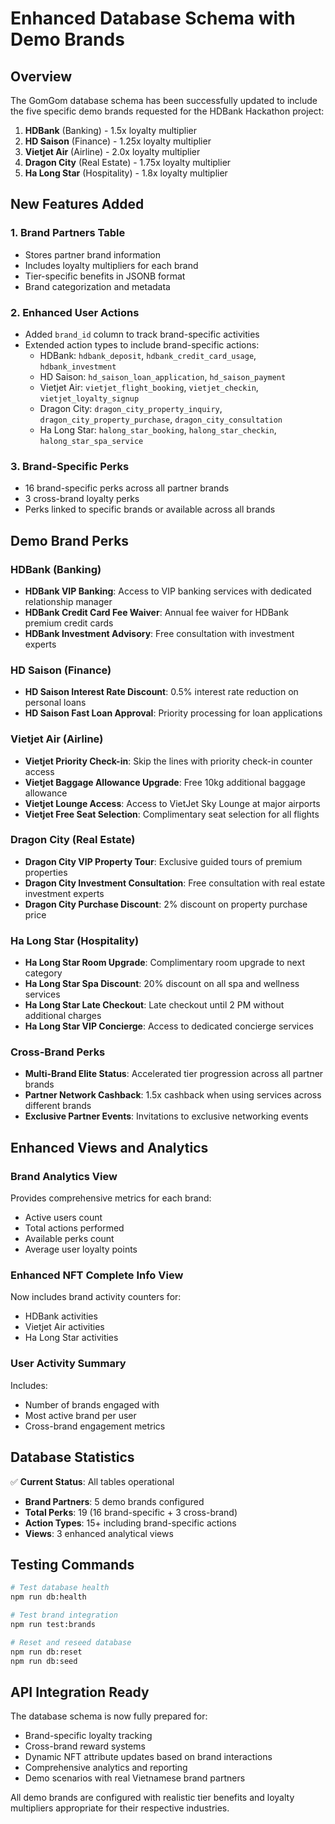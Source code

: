 # Enhanced Database Schema with Demo Brands

## Overview

The GomGom database schema has been successfully updated to include the five specific demo brands requested for the HDBank Hackathon project:

1. **HDBank** (Banking) - 1.5x loyalty multiplier
2. **HD Saison** (Finance) - 1.25x loyalty multiplier  
3. **Vietjet Air** (Airline) - 2.0x loyalty multiplier
4. **Dragon City** (Real Estate) - 1.75x loyalty multiplier
5. **Ha Long Star** (Hospitality) - 1.8x loyalty multiplier

## New Features Added

### 1. Brand Partners Table
- Stores partner brand information
- Includes loyalty multipliers for each brand
- Tier-specific benefits in JSONB format
- Brand categorization and metadata

### 2. Enhanced User Actions
- Added `brand_id` column to track brand-specific activities
- Extended action types to include brand-specific actions:
  - HDBank: `hdbank_deposit`, `hdbank_credit_card_usage`, `hdbank_investment`
  - HD Saison: `hd_saison_loan_application`, `hd_saison_payment`
  - Vietjet Air: `vietjet_flight_booking`, `vietjet_checkin`, `vietjet_loyalty_signup`
  - Dragon City: `dragon_city_property_inquiry`, `dragon_city_property_purchase`, `dragon_city_consultation`
  - Ha Long Star: `halong_star_booking`, `halong_star_checkin`, `halong_star_spa_service`

### 3. Brand-Specific Perks
- 16 brand-specific perks across all partner brands
- 3 cross-brand loyalty perks
- Perks linked to specific brands or available across all brands

## Demo Brand Perks

### HDBank (Banking)
- **HDBank VIP Banking**: Access to VIP banking services with dedicated relationship manager
- **HDBank Credit Card Fee Waiver**: Annual fee waiver for HDBank premium credit cards
- **HDBank Investment Advisory**: Free consultation with investment experts

### HD Saison (Finance)
- **HD Saison Interest Rate Discount**: 0.5% interest rate reduction on personal loans
- **HD Saison Fast Loan Approval**: Priority processing for loan applications

### Vietjet Air (Airline)
- **Vietjet Priority Check-in**: Skip the lines with priority check-in counter access
- **Vietjet Baggage Allowance Upgrade**: Free 10kg additional baggage allowance
- **Vietjet Lounge Access**: Access to VietJet Sky Lounge at major airports
- **Vietjet Free Seat Selection**: Complimentary seat selection for all flights

### Dragon City (Real Estate)
- **Dragon City VIP Property Tour**: Exclusive guided tours of premium properties
- **Dragon City Investment Consultation**: Free consultation with real estate investment experts
- **Dragon City Purchase Discount**: 2% discount on property purchase price

### Ha Long Star (Hospitality)
- **Ha Long Star Room Upgrade**: Complimentary room upgrade to next category
- **Ha Long Star Spa Discount**: 20% discount on all spa and wellness services
- **Ha Long Star Late Checkout**: Late checkout until 2 PM without additional charges
- **Ha Long Star VIP Concierge**: Access to dedicated concierge services

### Cross-Brand Perks
- **Multi-Brand Elite Status**: Accelerated tier progression across all partner brands
- **Partner Network Cashback**: 1.5x cashback when using services across different brands
- **Exclusive Partner Events**: Invitations to exclusive networking events

## Enhanced Views and Analytics

### Brand Analytics View
Provides comprehensive metrics for each brand:
- Active users count
- Total actions performed
- Available perks count
- Average user loyalty points

### Enhanced NFT Complete Info View
Now includes brand activity counters for:
- HDBank activities
- Vietjet Air activities
- Ha Long Star activities

### User Activity Summary
Includes:
- Number of brands engaged with
- Most active brand per user
- Cross-brand engagement metrics

## Database Statistics

✅ **Current Status**: All tables operational
- **Brand Partners**: 5 demo brands configured
- **Total Perks**: 19 (16 brand-specific + 3 cross-brand)
- **Action Types**: 15+ including brand-specific actions
- **Views**: 3 enhanced analytical views

## Testing Commands

```bash
# Test database health
npm run db:health

# Test brand integration
npm run test:brands

# Reset and reseed database
npm run db:reset
npm run db:seed
```

## API Integration Ready

The database schema is now fully prepared for:
- Brand-specific loyalty tracking
- Cross-brand reward systems
- Dynamic NFT attribute updates based on brand interactions
- Comprehensive analytics and reporting
- Demo scenarios with real Vietnamese brand partners

All demo brands are configured with realistic tier benefits and loyalty multipliers appropriate for their respective industries.